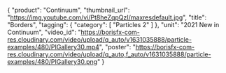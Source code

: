 {
   "product": "Continuum",
   "thumbnail_url": "https://img.youtube.com/vi/Pt8heZqpQzI/maxresdefault.jpg",
   "title": "Borders",
   "tagging": {
   "category": [
      "Particles 2"
    ]
   },
   "unit": "2021 New in Continuum",
   "video_id": "https://borisfx-com-res.cloudinary.com/video/upload/q_auto/v1631035888/particle-examples/480/PIGallery30.mp4",
   "poster": "https://borisfx-com-res.cloudinary.com/video/upload/q_auto,f_auto/v1631035888/particle-examples/480/PIGallery30.png"
}
